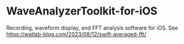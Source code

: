 # WaveAnalyzerToolkit-for-iOS
Recording, waveform display, and FFT analysis software for iOS.
See https://watlab-blog.com/2023/08/12/swift-averaged-fft/
